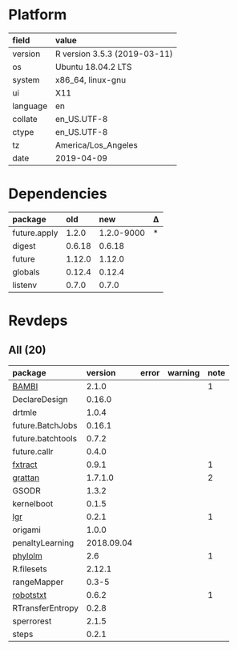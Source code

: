 # Platform

|field    |value                        |
|:--------|:----------------------------|
|version  |R version 3.5.3 (2019-03-11) |
|os       |Ubuntu 18.04.2 LTS           |
|system   |x86_64, linux-gnu            |
|ui       |X11                          |
|language |en                           |
|collate  |en_US.UTF-8                  |
|ctype    |en_US.UTF-8                  |
|tz       |America/Los_Angeles          |
|date     |2019-04-09                   |

# Dependencies

|package      |old    |new        |Δ  |
|:------------|:------|:----------|:--|
|future.apply |1.2.0  |1.2.0-9000 |*  |
|digest       |0.6.18 |0.6.18     |   |
|future       |1.12.0 |1.12.0     |   |
|globals      |0.12.4 |0.12.4     |   |
|listenv      |0.7.0  |0.7.0      |   |

# Revdeps

## All (20)

|package                            |version    |error |warning |note |
|:----------------------------------|:----------|:-----|:-------|:----|
|[BAMBI](problems.md#bambi)         |2.1.0      |      |        |1    |
|DeclareDesign                      |0.16.0     |      |        |     |
|drtmle                             |1.0.4      |      |        |     |
|future.BatchJobs                   |0.16.1     |      |        |     |
|future.batchtools                  |0.7.2      |      |        |     |
|future.callr                       |0.4.0      |      |        |     |
|[fxtract](problems.md#fxtract)     |0.9.1      |      |        |1    |
|[grattan](problems.md#grattan)     |1.7.1.0    |      |        |2    |
|GSODR                              |1.3.2      |      |        |     |
|kernelboot                         |0.1.5      |      |        |     |
|[lgr](problems.md#lgr)             |0.2.1      |      |        |1    |
|origami                            |1.0.0      |      |        |     |
|penaltyLearning                    |2018.09.04 |      |        |     |
|[phylolm](problems.md#phylolm)     |2.6        |      |        |1    |
|R.filesets                         |2.12.1     |      |        |     |
|rangeMapper                        |0.3-5      |      |        |     |
|[robotstxt](problems.md#robotstxt) |0.6.2      |      |        |1    |
|RTransferEntropy                   |0.2.8      |      |        |     |
|sperrorest                         |2.1.5      |      |        |     |
|steps                              |0.2.1      |      |        |     |

